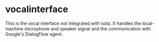 # vocalinterface

This is the vocal interface not integrated with sota. It handles the local-machine microphone and speaker signal and the communication with Google's DialogFlow agent.
